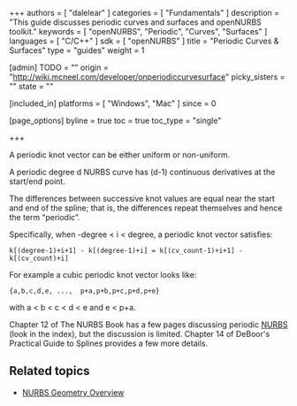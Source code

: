 +++
authors = [ "dalelear" ]
categories = [ "Fundamentals" ]
description = "This guide discusses periodic curves and surfaces and openNURBS toolkit."
keywords = [ "openNURBS", "Periodic", "Curves", "Surfaces" ]
languages = [ "C/C++" ]
sdk = [ "openNURBS" ]
title = "Periodic Curves & Surfaces"
type = "guides"
weight = 1

[admin]
TODO = ""
origin = "http://wiki.mcneel.com/developer/onperiodiccurvesurface"
picky_sisters = ""
state = ""

[included_in]
platforms = [ "Windows", "Mac" ]
since = 0

[page_options]
byline = true
toc = true
toc_type = "single"

+++

 
A periodic knot vector can be either uniform or non-uniform.

A periodic degree d NURBS curve has (d-1) continuous derivatives at the start/end point.

The differences between successive knot values are equal near the start and end of the spline; that is, the differences repeat themselves and hence the term “periodic”.

Specifically, when -degree < i < degree, a periodic knot vector satisfies:

```
k[(degree-1)+i+1] - k[(degree-1)+i] = k[(cv_count-1)+i+1] - k[(cv_count)+i]
```

For example a cubic periodic knot vector looks like:

```
{a,b,c,d,e, ...,  p+a,p+b,p+c,p+d,p+e}
```

with a < b < c < d < e and e < p+a.

Chapter 12 of The NURBS Book has a few pages discussing periodic [NURBS](/guides/opennurbs/nurbs-geometry-overview/) (look in the index), but the discussion is limited.  Chapter 14 of DeBoor's Practical Guide to Splines provides a few more details.

## Related topics

- [NURBS Geometry Overview](/guides/opennurbs/nurbs-geometry-overview/)

